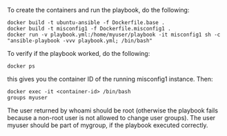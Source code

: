 To create the containers and run the playbook, do the following:

    docker build -t ubuntu-ansible -f Dockerfile.base .
    docker build -t misconfig1 -f Dockerfile.misconfig1 .
    docker run -v playbook.yml:/home/myuser/playbook -it misconfig1 sh -c "ansible-playbook -vvv playbook.yml; /bin/bash"


To verify if the playbook worked, do the following:

    docker ps

this gives you the container ID of the running misconfig1 instance. Then:

    docker exec -it <container-id> /bin/bash
    groups myuser

The user returned by whoami should be root (otherwise the playbook fails because a non-root user is not allowed to change user groups). The user myuser should be part of mygroup, if the playbook executed correctly.